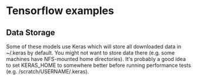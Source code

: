 # Tensorflow examples

## Data Storage
Some of these models use Keras which will store all downloaded data in ~/.keras
by default. You might not want to store data there (e.g. some machines have
NFS-mounted home directories). It's probably a good idea to set KERAS\_HOME to
somewhere better before running performance tests (e.g.
/scratch/USERNAME/.keras).
